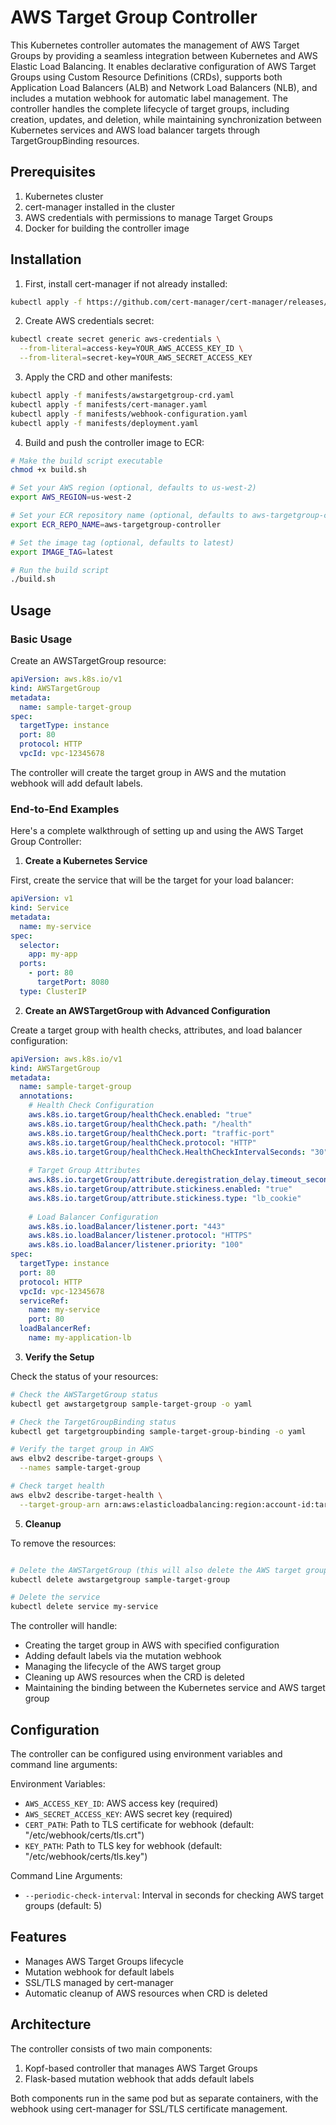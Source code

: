 # AWS Target Group Controller

This Kubernetes controller automates the management of AWS Target Groups by providing a seamless integration between Kubernetes and AWS Elastic Load Balancing. It enables declarative configuration of AWS Target Groups using Custom Resource Definitions (CRDs), supports both Application Load Balancers (ALB) and Network Load Balancers (NLB), and includes a mutation webhook for automatic label management. The controller handles the complete lifecycle of target groups, including creation, updates, and deletion, while maintaining synchronization between Kubernetes services and AWS load balancer targets through TargetGroupBinding resources.

## Prerequisites

1. Kubernetes cluster
2. cert-manager installed in the cluster
3. AWS credentials with permissions to manage Target Groups
4. Docker for building the controller image

## Installation

1. First, install cert-manager if not already installed:
```bash
kubectl apply -f https://github.com/cert-manager/cert-manager/releases/download/v1.11.0/cert-manager.yaml
```

2. Create AWS credentials secret:
```bash
kubectl create secret generic aws-credentials \
  --from-literal=access-key=YOUR_AWS_ACCESS_KEY_ID \
  --from-literal=secret-key=YOUR_AWS_SECRET_ACCESS_KEY
```

3. Apply the CRD and other manifests:
```bash
kubectl apply -f manifests/awstargetgroup-crd.yaml
kubectl apply -f manifests/cert-manager.yaml
kubectl apply -f manifests/webhook-configuration.yaml
kubectl apply -f manifests/deployment.yaml
```

4. Build and push the controller image to ECR:
```bash
# Make the build script executable
chmod +x build.sh

# Set your AWS region (optional, defaults to us-west-2)
export AWS_REGION=us-west-2

# Set your ECR repository name (optional, defaults to aws-targetgroup-controller)
export ECR_REPO_NAME=aws-targetgroup-controller

# Set the image tag (optional, defaults to latest)
export IMAGE_TAG=latest

# Run the build script
./build.sh
```

## Usage

### Basic Usage

Create an AWSTargetGroup resource:

```yaml
apiVersion: aws.k8s.io/v1
kind: AWSTargetGroup
metadata:
  name: sample-target-group
spec:
  targetType: instance
  port: 80
  protocol: HTTP
  vpcId: vpc-12345678
```

The controller will create the target group in AWS and the mutation webhook will add default labels.

### End-to-End Examples

Here's a complete walkthrough of setting up and using the AWS Target Group Controller:

1. **Create a Kubernetes Service**

First, create the service that will be the target for your load balancer:

```yaml
apiVersion: v1
kind: Service
metadata:
  name: my-service
spec:
  selector:
    app: my-app
  ports:
    - port: 80
      targetPort: 8080
  type: ClusterIP
```

2. **Create an AWSTargetGroup with Advanced Configuration**

Create a target group with health checks, attributes, and load balancer configuration:

```yaml
apiVersion: aws.k8s.io/v1
kind: AWSTargetGroup
metadata:
  name: sample-target-group
  annotations:
    # Health Check Configuration
    aws.k8s.io.targetGroup/healthCheck.enabled: "true"
    aws.k8s.io.targetGroup/healthCheck.path: "/health"
    aws.k8s.io.targetGroup/healthCheck.port: "traffic-port"
    aws.k8s.io.targetGroup/healthCheck.protocol: "HTTP"
    aws.k8s.io.targetGroup/healthCheck.HealthCheckIntervalSeconds: "30"
    
    # Target Group Attributes
    aws.k8s.io.targetGroup/attribute.deregistration_delay.timeout_seconds: "300"
    aws.k8s.io.targetGroup/attribute.stickiness.enabled: "true"
    aws.k8s.io.targetGroup/attribute.stickiness.type: "lb_cookie"
    
    # Load Balancer Configuration
    aws.k8s.io.loadBalancer/listener.port: "443"
    aws.k8s.io.loadBalancer/listener.protocol: "HTTPS"
    aws.k8s.io.loadBalancer/listener.priority: "100"
spec:
  targetType: instance
  port: 80
  protocol: HTTP
  vpcId: vpc-12345678
  serviceRef:
    name: my-service
    port: 80
  loadBalancerRef:
    name: my-application-lb
```


3. **Verify the Setup**

Check the status of your resources:

```bash
# Check the AWSTargetGroup status
kubectl get awstargetgroup sample-target-group -o yaml

# Check the TargetGroupBinding status
kubectl get targetgroupbinding sample-target-group-binding -o yaml

# Verify the target group in AWS
aws elbv2 describe-target-groups \
  --names sample-target-group

# Check target health
aws elbv2 describe-target-health \
  --target-group-arn arn:aws:elasticloadbalancing:region:account-id:targetgroup/sample-target-group/1234567890
```

5. **Cleanup**

To remove the resources:

```bash

# Delete the AWSTargetGroup (this will also delete the AWS target group)
kubectl delete awstargetgroup sample-target-group

# Delete the service
kubectl delete service my-service
```

The controller will handle:
- Creating the target group in AWS with specified configuration
- Adding default labels via the mutation webhook
- Managing the lifecycle of the AWS target group
- Cleaning up AWS resources when the CRD is deleted
- Maintaining the binding between the Kubernetes service and AWS target group

## Configuration

The controller can be configured using environment variables and command line arguments:

Environment Variables:
- `AWS_ACCESS_KEY_ID`: AWS access key (required)
- `AWS_SECRET_ACCESS_KEY`: AWS secret key (required)
- `CERT_PATH`: Path to TLS certificate for webhook (default: "/etc/webhook/certs/tls.crt")
- `KEY_PATH`: Path to TLS key for webhook (default: "/etc/webhook/certs/tls.key")

Command Line Arguments:
- `--periodic-check-interval`: Interval in seconds for checking AWS target groups (default: 5)

## Features

- Manages AWS Target Groups lifecycle
- Mutation webhook for default labels
- SSL/TLS managed by cert-manager
- Automatic cleanup of AWS resources when CRD is deleted

## Architecture

The controller consists of two main components:
1. Kopf-based controller that manages AWS Target Groups
2. Flask-based mutation webhook that adds default labels

Both components run in the same pod but as separate containers, with the webhook using cert-manager for SSL/TLS certificate management.